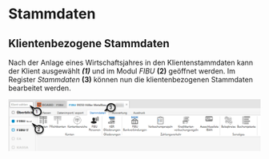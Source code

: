 # Stammdaten

## Klientenbezogene Stammdaten


Nach der Anlage eines Wirtschaftsjahres in den Klientenstammdaten kann der Klient ausgewählt ***(1)*** und im Modul *FIBU* **(2)** geöffnet werden. Im Register *Stammdaten* **(3)** können nun die klientenbezogenen Stammdaten bearbeitet werden.

![Image](<img/NeuesElement203.png>)


